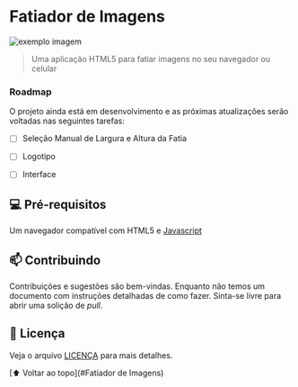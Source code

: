 # Fatiador de Imagens


<img src="exemplo-image.png" alt="exemplo imagem">

> Uma aplicação HTML5 para fatiar imagens no seu navegador ou celular

### Roadmap

O projeto ainda está em desenvolvimento e as próximas atualizações serão voltadas nas seguintes tarefas:

- [ ] Seleção Manual de Largura e Altura da Fatia
- [ ] Logotipo
- [ ] Interface


## 💻 Pré-requisitos

Um navegador compatível com HTML5 e [Javascript](https://en.wikipedia.org/wiki/ECMAScript)


## 📫 Contribuindo

Contribuições e sugestões são bem-vindas. Enquanto não temos um documento com instruções detalhadas de como fazer. Sinta-se livre para abrir uma solição de *pull*.


## 📝 Licença

Veja o arquivo [LICENÇA](LICENSE.md) para mais detalhes.

[⬆ Voltar ao topo](#Fatiador de Imagens)<br>
